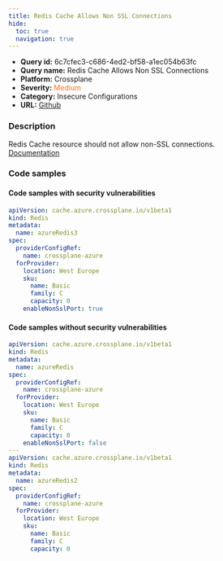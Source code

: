 ```yaml
---
title: Redis Cache Allows Non SSL Connections
hide:
  toc: true
  navigation: true
---
```


<style>
  .highlight .hll {
    background-color: #ff171742;
  }
  .md-content {
    max-width: 1100px;
    margin: 0 auto;
  }
</style>

-   **Query id:** 6c7cfec3-c686-4ed2-bf58-a1ec054b63fc
-   **Query name:** Redis Cache Allows Non SSL Connections
-   **Platform:** Crossplane
-   **Severity:** <span style="color:#ff7213">Medium</span>
-   **Category:** Insecure Configurations
-   **URL:** [Github](https://github.com/Checkmarx/kics/tree/master/assets/queries/crossplane/azure/redis_cache_allows_non_ssl_connections)

### Description
Redis Cache resource should not allow non-SSL connections.<br>
[Documentation](https://doc.crds.dev/github.com/crossplane/provider-azure/cache.azure.crossplane.io/Redis/v1beta1@v0.19.0#spec-forProvider-enableNonSslPort)

### Code samples
#### Code samples with security vulnerabilities
```yaml title="Positive test num. 1 - yaml file" hl_lines="14"
apiVersion: cache.azure.crossplane.io/v1beta1
kind: Redis
metadata:
  name: azureRedis3
spec:
  providerConfigRef:
    name: crossplane-azure
  forProvider:
    location: West Europe
    sku:
      name: Basic
      family: C
      capacity: 0
    enableNonSslPort: true

```


#### Code samples without security vulnerabilities
```yaml title="Negative test num. 1 - yaml file"
apiVersion: cache.azure.crossplane.io/v1beta1
kind: Redis
metadata:
  name: azureRedis
spec:
  providerConfigRef:
    name: crossplane-azure
  forProvider:
    location: West Europe
    sku:
      name: Basic
      family: C
      capacity: 0
    enableNonSslPort: false
---
apiVersion: cache.azure.crossplane.io/v1beta1
kind: Redis
metadata:
  name: azureRedis2
spec:
  providerConfigRef:
    name: crossplane-azure
  forProvider:
    location: West Europe
    sku:
      name: Basic
      family: C
      capacity: 0


```
